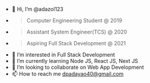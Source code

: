 - 👋 Hi, I’m @adazol123
- > Computer Engineering Student @ 2019
- > Assistant System Engineer(TCS) @ 2020
- > Aspiring Full Stack Development @ 2021
- 👀 I’m interested in Full Stack Development
- 🌱 I’m currently learning Node JS, React JS, Next JS
- 💞️ I’m looking to collaborate on Web App Development
- 📫 How to reach me dpadayao40@gmail.com

<!---
adazol123/adazol123 is a ✨ special ✨ repository because its `README.md` (this file) appears on your GitHub profile.
You can click the Preview link to take a look at your changes.
--->
